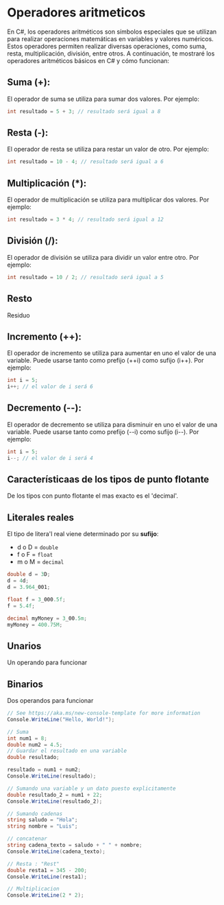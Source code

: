 # Operadores aritmeticos

En C#, los operadores aritméticos son símbolos especiales que se utilizan para realizar operaciones matemáticas en variables y valores numéricos. Estos operadores permiten realizar diversas operaciones, como suma, resta, multiplicación, división, entre otros. A continuación, te mostraré los operadores aritméticos básicos en C# y cómo funcionan:

## Suma (+): 
El operador de suma se utiliza para sumar dos valores. Por ejemplo:
```c#
int resultado = 5 + 3; // resultado será igual a 8
```

## Resta (-):
El operador de resta se utiliza para restar un valor de otro. Por ejemplo:
```c#
int resultado = 10 - 4; // resultado será igual a 6
```

## Multiplicación (*): 
El operador de multiplicación se utiliza para multiplicar dos valores. Por ejemplo:
```c#
int resultado = 3 * 4; // resultado será igual a 12
```

## División (/): 
El operador de división se utiliza para dividir un valor entre otro. Por ejemplo:
```c#
int resultado = 10 / 2; // resultado será igual a 5
```

## Resto
Residuo

## Incremento (++): 
El operador de incremento se utiliza para aumentar en uno el valor de una variable. Puede usarse tanto como prefijo (++i) como sufijo (i++). Por ejemplo:
```c#
int i = 5;
i++; // el valor de i será 6
```

## Decremento (--): 
El operador de decremento se utiliza para disminuir en uno el valor de una variable. Puede usarse tanto como prefijo (--i) como sufijo (i--). Por ejemplo:
```c#
int i = 5;
i--; // el valor de i será 4
```
## Característicaas de los tipos de punto flotante
De los tipos con punto flotante el mas exacto es el 'decimal'.


## Literales reales
El tipo de litera'l real viene determinado por su **sufijo**:
* d o D = `double`
* f o F = `float`
* m o M = `decimal`
```c#
double d = 3D;
d = 4d;
d = 3.964_001;

float f = 3_000.5f;
f = 5.4f;

decimal myMoney = 3_00.5m;
myMoney = 400.75M;

```

## Unarios
Un operando para funcionar

## Binarios
Dos operandos para funcionar

```C#
// See https://aka.ms/new-console-template for more information
Console.WriteLine("Hello, World!");

// Suma
int num1 = 8;
double num2 = 4.5;
// Guardar el resultado en una variable
double resultado;

resultado = num1 + num2;
Console.WriteLine(resultado);

// Sumando una variable y un dato puesto explicitamente
double resultado_2 = num1 + 22;
Console.WriteLine(resultado_2);

// Sumando cadenas
string saludo = "Hola";
string nombre = "Luis";

// concatenar
string cadena_texto = saludo + " " + nombre;
Console.WriteLine(cadena_texto);

// Resta : "Rest"
double resta1 = 345 - 200;
Console.WriteLine(resta1);

// Multiplicacion
Console.WriteLine(2 * 2);
```
